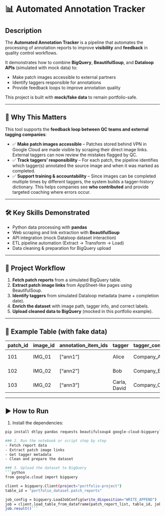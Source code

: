 # 📊 Automated Annotation Tracker  

## Description  
The **Automated Annotation Tracker** is a pipeline that automates the processing of annotation reports to improve **visibility** and **feedback** in quality control workflows.  

It demonstrates how to combine **BigQuery**, **BeautifulSoup**, and **Dataloop APIs** (simulated with mock data) to:  
- Make patch images accessible to external partners  
- Identify taggers responsible for annotations  
- Provide feedback loops to improve annotation quality  

This project is built with **mock/fake data** to remain portfolio-safe.  

---

## 🚀 Why This Matters  
This tool supports the **feedback loop between QC teams and external tagging companies**:  

- ✅ **Make patch images accessible** – Patches stored behind VPN in Google Cloud are made visible by scraping their direct image links. External taggers can now review the mistakes flagged by QC.  
- ✅ **Track taggers’ responsibility** – For each patch, the pipeline identifies which tagger(s) annotated the source image and when it was marked as completed.  
- ✅ **Support training & accountability** – Since images can be completed multiple times by different taggers, the system builds a tagger-history dictionary. This helps companies see **who contributed** and provide targeted coaching where errors occur.  

---

## 🛠️ Key Skills Demonstrated  
- Python data processing with **pandas**  
- Web scraping and link extraction with **BeautifulSoup**  
- API integration (mock Dataloop dataset interaction)  
- ETL pipeline automation (Extract → Transform → Load)  
- Data cleaning & preparation for BigQuery upload  

---

## 🔄 Project Workflow  
1. **Fetch patch reports** from a simulated BigQuery table.  
2. **Extract patch image links** from AppSheet-like pages using BeautifulSoup.  
3. **Identify taggers** from simulated Dataloop metadata (name + completion date).  
4. **Enrich the dataset** with image path, tagger info, and correct labels.  
5. **Upload cleaned data to BigQuery** (mocked in this portfolio example).  

---

## 📂 Example Table (with fake data)  

| patch_id | image_id | annotation_item_ids | tagger        | tagger_company | correct_label | date       | link                        |  
|----------|----------|----------------------|---------------|----------------|---------------|------------|-----------------------------|  
| 101      | IMG_01   | [“ann1”]            | Alice         | Company_A      | Weed          | 2025-09-06 | https://fake-link/img1.png  |  
| 102      | IMG_02   | [“ann2”]            | Bob           | Company_B      | Disease       | 2025-09-06 | https://fake-link/img2.png  |  
| 103      | IMG_02   | [“ann3”]            | Carla, David  | Company_C      | Crop          | 2025-09-07 | https://fake-link/img2.png  |  

---

## ▶️ How to Run  

1. Install the dependencies:  
```bash
pip install dtlpy pandas requests beautifulsoup4 google-cloud-bigquery```

### 2. Run the notebook or script step by step  
- Fetch report data  
- Extract patch image links  
- Get tagger metadata  
- Clean and prepare the dataset  

### 3. Upload the dataset to BigQuery  
```python
from google.cloud import bigquery

client = bigquery.Client(project="portfolio-project")
table_id = "portfolio_dataset.patch_reports"

job_config = bigquery.LoadJobConfig(write_disposition="WRITE_APPEND")
job = client.load_table_from_dataframe(patch_report_list, table_id, job_config=job_config)
job.result()```

